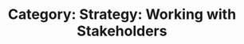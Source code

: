 ---
layout: category
title: 'Category: Strategy: Working with Stakeholders'
tag: strategy,working_with_stakeholders
---